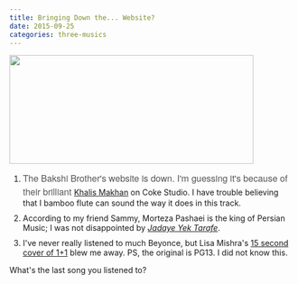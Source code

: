 ```yaml
---
title: Bringing Down the... Website?
date: 2015-09-25
categories: three-musics
---
```


 <img class="tl-email-image" data-id="390653" height="193" src="http://gallery.tinyletterapp.com/2b9ddbe5bcd443ed550266ef508a378df7927a70/images/01f11a45-861b-4b71-bfc5-818cc03ca6ac.png" style="width: 432px; max-width: 432px;" width="432">
<ol>
	<li style="margin-bottom:10px">
<span style="color: rgb(85, 85, 85); font-family: 'Helvetica Neue', Helvetica, Arial, sans-serif; font-size: 16px; font-style: normal; line-height: 24px;">The Bakshi Brother's website is down. I'm guessing it's because of their brilliant </span><a href="https://www.youtube.com/watch?v=0lKkGnqNRIM">Khalis Makhan</a> on Coke Studio. I have trouble believing that I bamboo flute can sound the way it does in this track.</li>
	<li style="margin-bottom:10px">According to my friend Sammy, Morteza Pashaei is the king of Persian Music; I was not disappointed by <a href="https://www.youtube.com/watch?v=5nJjTFVqgIU"><em>Jadaye Yek Tarafe</em></a>.</li>
	<li style="margin-bottom:10px">I've never really listened to much Beyonce, but Lisa Mishra's <a href="https://instagram.com/p/7-1AIOqnak/">15 second cover of 1+1</a> blew me away. PS, the original is PG13. I did not know this. </li>
</ol>
What's the last song you listened to? 
